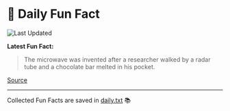 # 🌟 Daily Fun Fact

![Last Updated](https://img.shields.io/badge/Last_Updated-2025_05_16-blue?style=flat-square)

**Latest Fun Fact:**

> The microwave was invented after a researcher walked by a radar tube and a chocolate bar melted in his pocket.

[Source](http://www.djtech.net/humor/useless_facts.htm)

---

Collected Fun Facts are saved in [daily.txt](daily.txt) 📚
